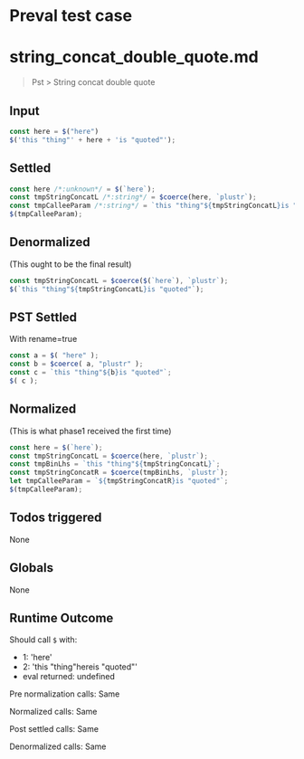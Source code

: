 # Preval test case

# string_concat_double_quote.md

> Pst > String concat double quote

## Input

`````js filename=intro
const here = $("here")
$('this "thing"' + here + 'is "quoted"');
`````


## Settled


`````js filename=intro
const here /*:unknown*/ = $(`here`);
const tmpStringConcatL /*:string*/ = $coerce(here, `plustr`);
const tmpCalleeParam /*:string*/ = `this "thing"${tmpStringConcatL}is "quoted"`;
$(tmpCalleeParam);
`````


## Denormalized
(This ought to be the final result)

`````js filename=intro
const tmpStringConcatL = $coerce($(`here`), `plustr`);
$(`this "thing"${tmpStringConcatL}is "quoted"`);
`````


## PST Settled
With rename=true

`````js filename=intro
const a = $( "here" );
const b = $coerce( a, "plustr" );
const c = `this "thing"${b}is "quoted"`;
$( c );
`````


## Normalized
(This is what phase1 received the first time)

`````js filename=intro
const here = $(`here`);
const tmpStringConcatL = $coerce(here, `plustr`);
const tmpBinLhs = `this "thing"${tmpStringConcatL}`;
const tmpStringConcatR = $coerce(tmpBinLhs, `plustr`);
let tmpCalleeParam = `${tmpStringConcatR}is "quoted"`;
$(tmpCalleeParam);
`````


## Todos triggered


None


## Globals


None


## Runtime Outcome


Should call `$` with:
 - 1: 'here'
 - 2: 'this "thing"hereis "quoted"'
 - eval returned: undefined

Pre normalization calls: Same

Normalized calls: Same

Post settled calls: Same

Denormalized calls: Same
